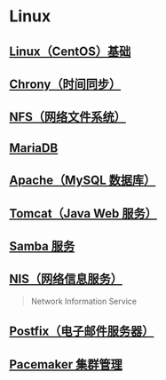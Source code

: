 # Linux

## [Linux（CentOS）基础](./01-Base/)

## [Chrony（时间同步）](./02-Chrony/)

## [NFS（网络文件系统）](./03-NFS/)

## [MariaDB](./04-MariaDB/)

## [Apache（MySQL 数据库）](./05-Apache/)

## [Tomcat（Java Web 服务）](./06-Tomcat/)

## [Samba 服务](./07-Samba/)

## [NIS（网络信息服务）](./08-NIS/)

> Network Information Service

## [Postfix（电子邮件服务器）](./09-Postfix/)

## [Pacemaker 集群管理](./10-Pacemaker/)
